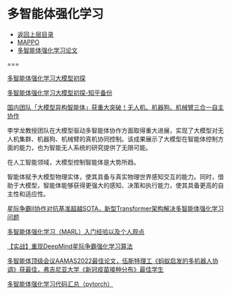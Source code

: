 # 多智能体强化学习

- [返回上层目录](../reinforcement-learning.md)
- [MAPPO](mappo/mappo.md)
- [多智能体强化学习论文](paper/paper.md)

===







[多智能体强化学习大模型初探](https://mp.weixin.qq.com/s/C_bNa42FdR5xLRcbSLXSCg)

[多智能体强化学习大模型初探-知乎备份](https://zhuanlan.zhihu.com/p/660794690)



[国内团队「大模型异构智能体」获重大突破！无人机、机器狗、机械臂三合一自主协作](https://news.sohu.com/a/709903777_473283)

李学龙教授团队在大模型驱动多智能体协作方面取得重大进展，实现了大模型对无人机集群、机器狗、机械臂的真机协同控制。该成果展示了大模型在智能体控制方面的能力，也为智能无人系统的研究提供了无限可能。

在人工智能领域，大模型控制智能体是大势所趋。

智能体赋予大模型物理实体，使其具备与真实物理世界感知交互的能力。同时，借助于大模型，智能体能够获得更强大的感知、决策和执行能力，使其具备更高的自主性和适应性。



[星际争霸II协作对抗基准超越SOTA，新型Transformer架构解决多智能体强化学习问题](https://www.thepaper.cn/newsDetail_forward_18394967)



[多智能体强化学习（MARL）入门经验以及个人观点](https://zhuanlan.zhihu.com/p/587993058)





[【实战】重现DeepMind星际争霸强化学习算法](http://www.manongjc.com/detail/50-njavhlqkevwmaoz.html)



[多智能体顶级会议AAMAS2022最佳论文，伍斯特理工《蚂蚁启发的多机器人协调》获最佳，弗吉尼亚大学《新冠疫苗接种分布》最佳学生](https://mp.weixin.qq.com/s/f7G15d2vFt70z_XuY-GHtQ)



[多智能体强化学习代码汇总（pytorch）](https://zhuanlan.zhihu.com/p/541151047)

